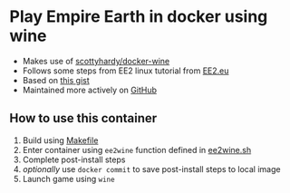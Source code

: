 # Play Empire Earth in docker using wine
- Makes use of [scottyhardy/docker-wine](https://github.com/scottyhardy/docker-wine)
- Follows some steps from EE2 linux tutorial from [EE2.eu](https://www.ee2.eu/linux/)
- Based on [this gist](https://gist.github.com/ErezBinyamin/6199e8fe1388c0521d6398e380641cdf)
- Maintained more actively on [GitHub](https://github.com/ErezBinyamin/Neverland/tree/main/ee2wine)

## How to use this container
1. Build using [Makefile](Makefile)
2. Enter container using `ee2wine` function defined in [ee2wine.sh](../ScriptWrappers/ee2wine.sh)
3. Complete post-install steps
4. _optionally_ use `docker commit` to save post-install steps to local image
5. Launch game using `wine`
